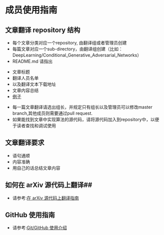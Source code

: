 # 成员使用指南 #

## 文章翻译 repository 结构 ##
* 每个文章分类对应一个repository, 由翻译组或者管理员创建
* 每篇文章对应一个sub-directory，由翻译组创建（比如：DeepLearning/Conditional_Generative_Adversarial_Networks）
* README.md 请指出
 - 文章标题
 - 翻译人员名单
 - 以及翻译文本下载地址
 - 文章内容总结
 - [例子](https://github.com/JulyEdu-PaperTranslation/DeepLearning)
* 每一篇文章翻译请选出组长，并规定只有组长以及管理员可以修改master branch,其他成员则需要通过pull request.
* 如果能找到文章中实现算法的源代码，请将源代码加入到repository中，以便于读者查找和调试使用

## 文章翻译要求
* 语句通顺
* 内容准确
* 用自己的话总结文章内容

## 如何在 arXiv 源代码上翻译##
 * 请参考:[在 arXiv 源代码上翻译指南](https://github.com/JulyEdu-PaperTranslation/Tutorial/blob/master/arXiv_paper_translation.md)
 
## GitHub 使用指南 ##
 * 请参考:[Git/GitHub 使用介绍](https://github.com/JulyEdu-PaperTranslation/Tutorial/blob/master/GitTutorial.md)
